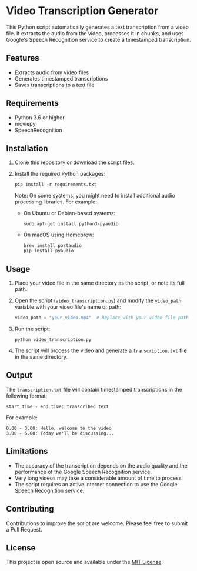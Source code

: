 # Video Transcription Generator

This Python script automatically generates a text transcription from a video file. It extracts the audio from the video, processes it in chunks, and uses Google's Speech Recognition service to create a timestamped transcription.

## Features

- Extracts audio from video files
- Generates timestamped transcriptions
- Saves transcriptions to a text file

## Requirements

- Python 3.6 or higher
- moviepy
- SpeechRecognition

## Installation

1. Clone this repository or download the script files.

2. Install the required Python packages:

   ```
   pip install -r requirements.txt
   ```

   Note: On some systems, you might need to install additional audio processing libraries. For example:

   - On Ubuntu or Debian-based systems:
     ```
     sudo apt-get install python3-pyaudio
     ```
   - On macOS using Homebrew:
     ```
     brew install portaudio
     pip install pyaudio
     ```

## Usage

1. Place your video file in the same directory as the script, or note its full path.

2. Open the script (`video_transcription.py`) and modify the `video_path` variable with your video file's name or path:

   ```python
   video_path = "your_video.mp4"  # Replace with your video file path
   ```

3. Run the script:

   ```
   python video_transcription.py
   ```

4. The script will process the video and generate a `transcription.txt` file in the same directory.

## Output

The `transcription.txt` file will contain timestamped transcriptions in the following format:

```
start_time - end_time: transcribed text
```

For example:
```
0.00 - 3.00: Hello, welcome to the video
3.00 - 6.00: Today we'll be discussing...
```

## Limitations

- The accuracy of the transcription depends on the audio quality and the performance of the Google Speech Recognition service.
- Very long videos may take a considerable amount of time to process.
- The script requires an active internet connection to use the Google Speech Recognition service.

## Contributing

Contributions to improve the script are welcome. Please feel free to submit a Pull Request.

## License

This project is open source and available under the [MIT License](LICENSE).
